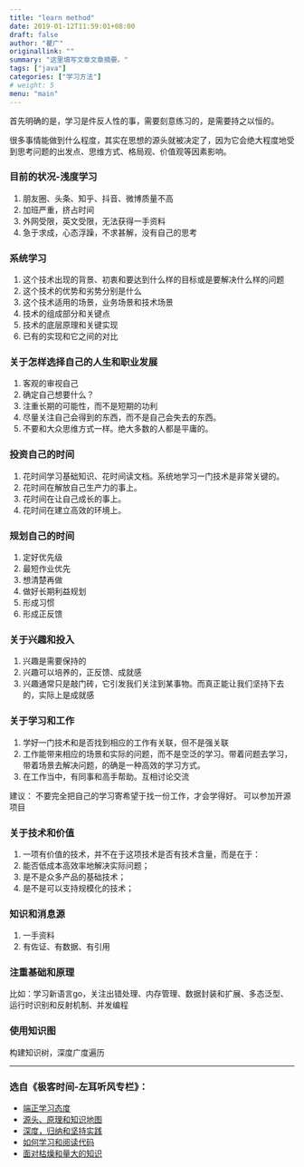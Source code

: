 ```yaml
---
title: "learn method"
date: 2019-01-12T11:59:01+08:00
draft: false
author: "瞿广"
originallink: ""
summary: "这里填写文章文章摘要。"
tags: ["java"]
categories: ["学习方法"]
# weight: 5
menu: "main"
---
```




首先明确的是，学习是件反人性的事，需要刻意练习的，是需要持之以恒的。

很多事情能做到什么程度，其实在思想的源头就被决定了，因为它会绝大程度地受到思考问题的出发点、思维方式、格局观、价值观等因素影响。


### 目前的状况-浅度学习
1. 朋友圈、头条、知乎、抖音、微博质量不高
2. 加班严重，挤占时间
3. 外网受限，英文受限，无法获得一手资料
4. 急于求成，心态浮躁，不求甚解，没有自己的思考

<!--more-->

### 系统学习
1. 这个技术出现的背景、初衷和要达到什么样的目标或是要解决什么样的问题
2. 这个技术的优势和劣势分别是什么
3. 这个技术适用的场景，业务场景和技术场景
4. 技术的组成部分和关键点
5. 技术的底层原理和关键实现
6. 已有的实现和它之间的对比


### 关于怎样选择自己的人生和职业发展
1. 客观的审视自己
2. 确定自己想要什么？
3. 注重长期的可能性，而不是短期的功利
4. 尽量关注自己会得到的东西，而不是自己会失去的东西。
5. 不要和大众思维方式一样。绝大多数的人都是平庸的。




### 投资自己的时间
1. 花时间学习基础知识、花时间读文档。系统地学习一门技术是非常关键的。
2. 花时间在解放自己生产力的事上。
3. 花时间在让自己成长的事上。
4. 花时间在建立高效的环境上。

### 规划自己的时间
1. 定好优先级
2. 最短作业优先
3. 想清楚再做
4. 做好长期利益规划
5. 形成习惯
6. 形成正反馈

### 关于兴趣和投入
1. 兴趣是需要保持的
2. 兴趣可以培养的，正反馈、成就感
3. 兴趣通常只是敲门砖，它引发我们关注到某事物。而真正能让我们坚持下去的，实际上是成就感

### 关于学习和工作
1. 学好一门技术和是否找到相应的工作有关联，但不是强关联
2. 工作能带来相应的场景和实际的问题，而不是空泛的学习。带着问题去学习，带着场景去解决问题，的确是一种高效的学习方式。
3. 在工作当中，有同事和高手帮助。互相讨论交流

建议：
不要完全把自己的学习寄希望于找一份工作，才会学得好。
可以参加开源项目

### 关于技术和价值

1. 一项有价值的技术，并不在于这项技术是否有技术含量，而是在于：
2. 能否低成本高效率地解决实际问题；
3. 是不是众多产品的基础技术；
4. 是不是可以支持规模化的技术；





### 知识和消息源
1. 一手资料
2. 有佐证、有数据、有引用

### 注重基础和原理
比如：学习新语言go，关注出错处理、内存管理、数据封装和扩展、多态泛型、运行时识别和反射机制、并发编程

### 使用知识图
构建知识树，深度广度遍历

---

### 选自《极客时间-左耳听风专栏》：

- [端正学习态度](https://time.geekbang.org/column/article/14360)
- [源头、原理和知识地图](https://time.geekbang.org/column/article/14321)
- [深度，归纳和坚持实践](https://time.geekbang.org/column/article/14380)
- [如何学习和阅读代码](https://time.geekbang.org/column/article/14321)
- [面对枯燥和量大的知识](https://time.geekbang.org/column/article/14389)